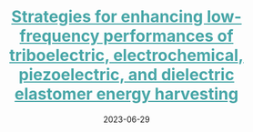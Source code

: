 ---
title: '<a href="https://doi.org/10.1016/j.scib.2023.06.025" style="color:#48A6A7;">Strategies for enhancing low-frequency performances of triboelectric, electrochemical, piezoelectric, and dielectric elastomer energy harvesting</a>'
collection: publications
category: co-author
excerpt: 'This review systematically summarizes four typical low-frequency energy harvesting technologies—triboelectric, electrochemical, piezoelectric, and dielectric elastomer—and discusses challenges and optimization strategies for improving output performance and stability in practical applications.'
date: 2023-06-29
venue: 'Science Bulletin'
paperurl: '/files/low-frequency-harvesters.pdf'
citation: 'Xiahou, X., Wu, S., Guo, X., <strong>Li, H.</strong>, Chen, C., & Xu, M. (2023). "Strategies for enhancing low-frequency performances of triboelectric, electrochemical, piezoelectric, and dielectric elastomer energy harvesting." <i>Science Bulletin</i>, 68, 1687–1714.'
---